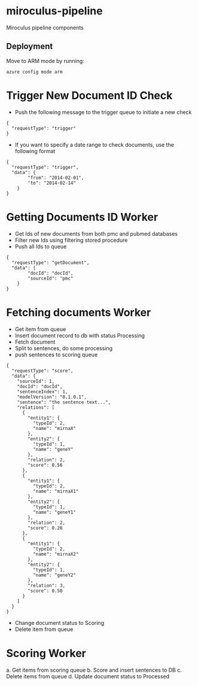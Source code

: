 # miroculus-pipeline
Miroculus pipeline components

## Deployment
Move to ARM mode by running:
```
azure config mode arm
```
# Trigger New Document ID Check
* Push the following message to the trigger queue to initiate a new check
```
{
  "requestType": "trigger"
}
```

* If you want to specify a date range to check documents, use the following format
```
{
  "requestType": "trigger",
  "data": {
        "from": "2014-02-01",
        "to": "2014-02-14"
    }
}
```

# Getting Documents ID Worker
* Get Ids of new documents from both pmc and pubmed databases
* Filter new Ids using filtering stored procedure
* Push all Ids to queue

```
{
  "requestType": "getDocument",
  "data": {
        "docId": "docId",
        "sourceId": "pmc"
    }
}
```

# Fetching documents Worker
* Get item from queue
* Insert document record to db with status Processing
* Fetch document
* Split to sentences, do some processing
* push sentences to scoring queue

```
{
  "requestType": "score",
  "data": {
    "sourceId": 1,
    "docId": "docId",
    "sentenceIndex": 1,
    "modelVersion": "0.1.0.1",
    "sentence": "the sentence text...",
    "relations": [
      {
        "entity1": {
          "typeId": 2,
          "name": "mirnaX"
        },
        "entity2": {
          "typeId": 1,
          "name": "geneY"
        },
        "relation": 2,
        "score": 0.56
      },
      {
        "entity1": {
          "typeId": 2,
          "name": "mirnaX1"
        },
        "entity2": {
          "typeId": 1,
          "name": "geneY1"
        },
        "relation": 2,
        "score": 0.26
      },
      {
        "entity1": {
          "typeId": 2,
          "name": "mirnaX2"
        },
        "entity2": {
          "typeId": 1,
          "name": "geneY2"
        },
        "relation": 3,
        "score": 0.50
      }
    ]
  }
}
```

* Change document status to Scoring
* Delete item from queue

# Scoring Worker
a.	Get items from scoring queue
b.	Score and insert sentences to DB
c.	Delete items from queue
d.	Update document status to Processed


